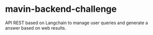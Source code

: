 # mavin-backend-challenge
API REST based on Langchain to manage user queries and generate a answer based on web results. 
